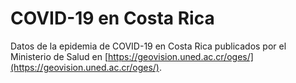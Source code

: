 # COVID-19 en Costa Rica
Datos de la epidemia de COVID-19 en Costa Rica publicados por el Ministerio de Salud en [https://geovision.uned.ac.cr/oges/](https://geovision.uned.ac.cr/oges/).
